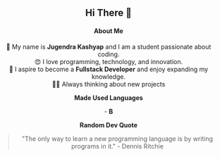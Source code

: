 <h2 align="center">
  Hi There 👋
</h2>

<h4 align="center">
  <strong>About Me</strong>
</h4>

<p align="center">
  👋 My name is <strong>Jugendra Kashyap</strong> and I am a student passionate about coding.<br>
  😍 I love programming, technology, and innovation.<br>
  📖 I aspire to become a <strong>Fullstack Developer</strong> and enjoy expanding my knowledge.<br>
  👨‍💻 Always thinking about new projects
</p>

<p align="center">
  <strong>Made Used Languages</strong>
</p>

<p align="center">
  - <strong>B</strong>
</p>

<p align="center">
  <strong>Random Dev Quote</strong>
</p>

<p align="center">
  <blockquote align="center">
    "The only way to learn a new programming language is by writing programs in it." - Dennis Ritchie
  </blockquote>
</p>
